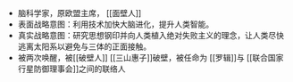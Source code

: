 - 脑科学家，原欧盟主席， [[面壁人]]
- 表面战略意图：利用技术加快大脑进化，提升人类智能。
- 真实战略意图：研究思想钢印并向人类植入绝对失败主义的理念，让人类尽快逃离太阳系以避免与三体的正面接触。
- 被两次唤醒，被[[破壁人]] [[三山惠子]]破壁，被任命为 [[罗辑]]与 [[联合国家行星防御理事会]]之间的联络人